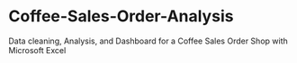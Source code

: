 # Coffee-Sales-Order-Analysis
Data cleaning, Analysis, and Dashboard for a Coffee Sales Order Shop with Microsoft Excel
